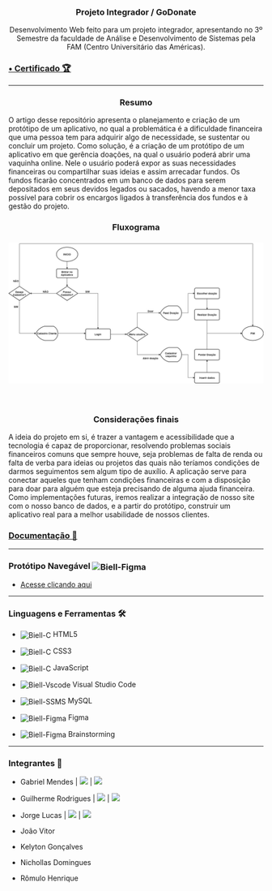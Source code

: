 <div align = "center">
  <h3>
  <b>Projeto Integrador / GoDonate</b></br></div>
  <div align = "center">
  <p>Desenvolvimento Web feito para um projeto integrador, apresentando no 3º Semestre da faculdade de Análise e Desenvolvimento de Sistemas pela FAM (Centro Universitário das Américas).
  </p>
  </div>
  <h3><b><a href="https://github.com/Biellms/Hackathon-FAM-2021/blob/main/Documentação/Certificado%20Menção%20Honrosa%20Hackathon.pdf" target="_blank"><p target="blank">• Certificado 🏆</a></b></h3>
<hr>
<div>
  <h3><b><center>Resumo</b></h3>
  <p>O artigo desse repositório apresenta o planejamento e criação de um protótipo de um aplicativo, no qual a problemática é a dificuldade financeira que uma pessoa tem para adquirir algo de necessidade, se sustentar ou concluir um projeto. Como solução, é a criação de um protótipo de um aplicativo em que gerência doações, na qual o usuário poderá abrir uma vaquinha online. Nele o usuário poderá expor as suas necessidades financeiras ou compartilhar suas ideias e assim arrecadar fundos. Os fundos ficarão concentrados em um banco de dados para serem depositados em seus devidos legados ou sacados, havendo a menor taxa possível para cobrir os encargos ligados à transferência dos fundos e à gestão do projeto.</p>
  </div>
<div align = "center">
  <p><b><h3>Fluxograma</b>
  <br><br>
  <img width="750px" src="https://github.com/GuilhermeRodriguesSantos/Gestor_Donativo/blob/main/Documentação/Fluxograma%20P.I.jpg"/>
  </div>
<div>
  </div>
</br>
<div>
  <h3><b><center>Considerações finais</b></h3>
  <p>A ideia do projeto em si, é trazer a vantagem e acessibilidade que a tecnologia é capaz de proporcionar, resolvendo problemas sociais financeiros comuns que sempre houve, seja problemas de falta de renda ou falta de verba para ideias ou projetos das quais não teríamos condições de darmos seguimentos sem algum tipo de auxílio. A aplicação serve para conectar aqueles que tenham condições financeiras e com a disposição para doar para alguém que esteja precisando de alguma ajuda financeira.</br>Como implementações futuras, iremos realizar a integração de nosso site com o nosso banco de dados, e a partir do protótipo, construir um aplicativo real para a melhor usabilidade de nossos clientes.
</p>
  </div>

<h3><a href="https://github.com/GuilhermeRodriguesSantos/Gestor_Donativo/tree/main/Documentação" target="_blank"><p target="blank">Documentação 📄</a></h3>
  
<hr> 
  
### **Protótipo Navegável** <img align="center" alt="Biell-Figma" height="25" width="35" src="https://cdn.jsdelivr.net/gh/devicons/devicon/icons/figma/figma-original.svg"/>

- <a href="https://www.figma.com/proto/I28Hxl6ExJ052KJ8sKla9u/Gestor-Donativo?node-id=21%3A59&scaling=contain&page-id=0%3A1&starting-point-node-id=21%3A59" target="_blank"><p target="_blank">Acesse clicando aqui</a>
<hr>

### **Linguagens e Ferramentas** 🛠
- <img align="center" alt="Biell-C" height="25" width="35" src="https://cdn.jsdelivr.net/gh/devicons/devicon/icons/html5/html5-original.svg"/> HTML5
- <img align="center" alt="Biell-C" height="25" width="35" src="https://cdn.jsdelivr.net/gh/devicons/devicon/icons/css3/css3-original.svg"/> CSS3
- <img align="center" alt="Biell-C" height="25" width="35" src="https://cdn.jsdelivr.net/gh/devicons/devicon/icons/javascript/javascript-original.svg"/> JavaScript
- <img align="center" alt="Biell-Vscode" height="25" width="35" src="https://cdn.jsdelivr.net/gh/devicons/devicon/icons/vscode/vscode-original.svg"/> Visual Studio Code
- <img align="center" alt="Biell-SSMS" height="25" width="35" src="https://cdn.jsdelivr.net/gh/devicons/devicon/icons/mysql/mysql-original-wordmark.svg"/> MySQL 
- <img align="center" alt="Biell-Figma" height="25" width="35" src="https://cdn.jsdelivr.net/gh/devicons/devicon/icons/figma/figma-original.svg"/> Figma

- <img align="center" alt="Biell-Figma" height="25" width="35" src="https://i.imgur.com/JhA0enO.png"/> Brainstorming

<hr>

### **Integrantes** 🤖

- Gabriel Mendes |  <a href="https://www.linkedin.com/in/gabriel-mendes-0706ab1b8" target="_blank"><img src="https://img.shields.io/badge/-Linkedin-blue" target="_blank"></a> |  <a href="https://github.com/Biellms" target="_blank"><img src="https://img.shields.io/badge/-Github-gray" target="_blank"></a> 
- Guilherme Rodrigues |  <a href="https://www.linkedin.com/in/guilhermedev/" target="_blank"><img src="https://img.shields.io/badge/-Linkedin-blue" target="_blank"></a> |  <a href="https://github.com/GuilhermeRodriguesSantos?tab=repositories" target="_blank"><img src="https://img.shields.io/badge/-Github-gray" target="_blank"></a> 
- Jorge Lucas | <a href="https://www.linkedin.com/in/jorge-lucas-8a6160181/" target="_blank"><img src="https://img.shields.io/badge/-Linkedin-blue" target="_blank"></a> |  <a href="jorgelucastanan@gmail.com" target="_blank"><img src="https://img.shields.io/badge/-Email-gray" target="_blank"></a>
- João Vitor
- Kelyton Gonçalves
- Nichollas Domingues

- Rômulo Henrique
